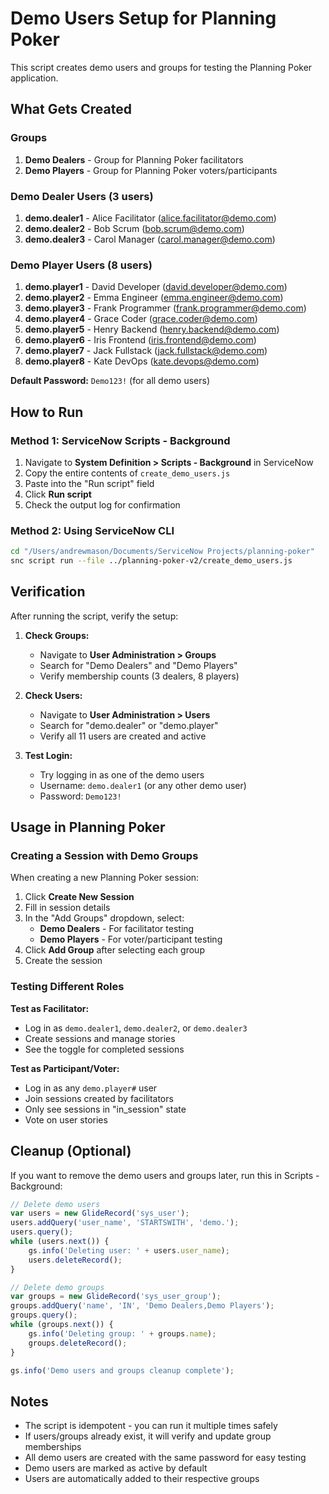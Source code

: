 # Demo Users Setup for Planning Poker

This script creates demo users and groups for testing the Planning Poker application.

## What Gets Created

### Groups
1. **Demo Dealers** - Group for Planning Poker facilitators
2. **Demo Players** - Group for Planning Poker voters/participants

### Demo Dealer Users (3 users)
1. **demo.dealer1** - Alice Facilitator (alice.facilitator@demo.com)
2. **demo.dealer2** - Bob Scrum (bob.scrum@demo.com)
3. **demo.dealer3** - Carol Manager (carol.manager@demo.com)

### Demo Player Users (8 users)
1. **demo.player1** - David Developer (david.developer@demo.com)
2. **demo.player2** - Emma Engineer (emma.engineer@demo.com)
3. **demo.player3** - Frank Programmer (frank.programmer@demo.com)
4. **demo.player4** - Grace Coder (grace.coder@demo.com)
5. **demo.player5** - Henry Backend (henry.backend@demo.com)
6. **demo.player6** - Iris Frontend (iris.frontend@demo.com)
7. **demo.player7** - Jack Fullstack (jack.fullstack@demo.com)
8. **demo.player8** - Kate DevOps (kate.devops@demo.com)

**Default Password:** `Demo123!` (for all demo users)

## How to Run

### Method 1: ServiceNow Scripts - Background

1. Navigate to **System Definition > Scripts - Background** in ServiceNow
2. Copy the entire contents of `create_demo_users.js`
3. Paste into the "Run script" field
4. Click **Run script**
5. Check the output log for confirmation

### Method 2: Using ServiceNow CLI

```bash
cd "/Users/andrewmason/Documents/ServiceNow Projects/planning-poker"
snc script run --file ../planning-poker-v2/create_demo_users.js
```

## Verification

After running the script, verify the setup:

1. **Check Groups:**
   - Navigate to **User Administration > Groups**
   - Search for "Demo Dealers" and "Demo Players"
   - Verify membership counts (3 dealers, 8 players)

2. **Check Users:**
   - Navigate to **User Administration > Users**
   - Search for "demo.dealer" or "demo.player"
   - Verify all 11 users are created and active

3. **Test Login:**
   - Try logging in as one of the demo users
   - Username: `demo.dealer1` (or any other demo user)
   - Password: `Demo123!`

## Usage in Planning Poker

### Creating a Session with Demo Groups

When creating a new Planning Poker session:

1. Click **Create New Session**
2. Fill in session details
3. In the "Add Groups" dropdown, select:
   - **Demo Dealers** - For facilitator testing
   - **Demo Players** - For voter/participant testing
4. Click **Add Group** after selecting each group
5. Create the session

### Testing Different Roles

**Test as Facilitator:**
- Log in as `demo.dealer1`, `demo.dealer2`, or `demo.dealer3`
- Create sessions and manage stories
- See the toggle for completed sessions

**Test as Participant/Voter:**
- Log in as any `demo.player#` user
- Join sessions created by facilitators
- Only see sessions in "in_session" state
- Vote on user stories

## Cleanup (Optional)

If you want to remove the demo users and groups later, run this in Scripts - Background:

```javascript
// Delete demo users
var users = new GlideRecord('sys_user');
users.addQuery('user_name', 'STARTSWITH', 'demo.');
users.query();
while (users.next()) {
    gs.info('Deleting user: ' + users.user_name);
    users.deleteRecord();
}

// Delete demo groups
var groups = new GlideRecord('sys_user_group');
groups.addQuery('name', 'IN', 'Demo Dealers,Demo Players');
groups.query();
while (groups.next()) {
    gs.info('Deleting group: ' + groups.name);
    groups.deleteRecord();
}

gs.info('Demo users and groups cleanup complete');
```

## Notes

- The script is idempotent - you can run it multiple times safely
- If users/groups already exist, it will verify and update group memberships
- All demo users are created with the same password for easy testing
- Demo users are marked as active by default
- Users are automatically added to their respective groups

